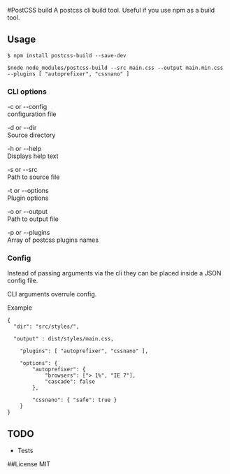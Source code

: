 #PostCSS build
A postcss cli build tool. Useful if you use npm as a build tool.

## Usage
```
$ npm install postcss-build --save-dev

$node node_modules/postcss-build --src main.css --output main.min.css --plugins [ "autoprefixer", "cssnano" ]
```


### CLI options
-c or --config  
configuration file  

-d or --dir  
Source directory  

-h or --help  
Displays help text  

-s or --src  
Path to source file  

-t or --options  
Plugin options  

-o or --output  
Path to output file  

-p or --plugins  
Array of postcss plugins names


### Config
Instead of passing arguments via the cli they can be placed inside a JSON config file.

CLI arguments overrule config.

Example
```
{
  "dir": "src/styles/",

  "output" : dist/styles/main.css,

	"plugins": [ "autoprefixer", "cssnano" ],

	"options": {
		"autoprefixer": {
			"browsers": ["> 1%", "IE 7"],
			"cascade": false
		},

		"cssnano": { "safe": true }
	}
}
```

## TODO
- Tests

##License
MIT
